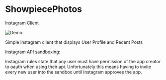 # ShowpiecePhotos
Instagram Client


![Demo](https://github.com/seanleavy/ShowpiecePhotos/blob/master/demo.gif)

Simple Instagram client that displays User Profile and Recent Posts

Instagram API sandboxing:

Instagram rules state that any user must have permission of the app creator to oauth when using their api. 
Unfortunately this means having to invite every new user into the sandbox until Instagram approves the app.

